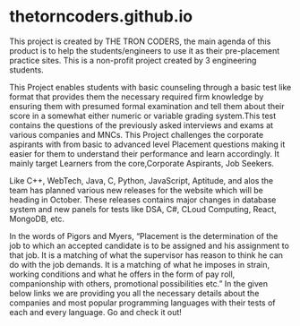 # thetorncoders.github.io

This project is created by THE TRON CODERS, the main agenda of this product is to help the students/engineers to use it as their pre-placement practice sites. This is a non-profit project created by 3 engineering students. 

This Project enables students with basic counseling through a basic test like format that provides them the necessary required firm knowledge by ensuring them with presumed formal examination and tell them about their score in a somewhat either numeric or variable grading system.This test contains the questions of the previously asked interviews and exams at various companies and MNCs. This Project challenges the corporate aspirants with from basic to advanced level 
Placement questions making it easier for them to understand their performance and learn accordingly. It mainly target Learners from the core,Corporate Aspirants, Job Seekers.

Like C++, WebTech, Java, C, Python, JavaScript, Aptitude, and alos the team has planned various new releases for the website which will be heading in October. These releases contains major changes in database system and new panels for tests like DSA, C#, CLoud Computing, React, MongoDB, etc.

In the words of Pigors and Myers, “Placement is the determination of the job to which an accepted candidate is to be assigned and his assignment to that job.
It is a matching of what the supervisor has reason to think he can do with the job demands. It is a matching of what he imposes in strain, working conditions and what he offers in the form of pay roll, companionship with others, promotional possibilities etc.” In the given below links we are providing you all the necessary details about the companies and most popular programming languages with their tests of each and every language. Go and check it out!

